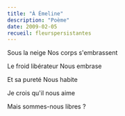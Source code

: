 ```yaml
---
title: "À Émeline"
description: "Poème"
date: 2009-02-05
recueil: fleurspersistantes
---
```


Sous la neige
Nos corps s'embrassent

Le froid libérateur
Nous embrase

Et sa pureté
Nous habite

Je crois qu'il nous aime

Mais sommes-nous libres ?
